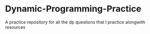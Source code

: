 # Dynamic-Programming-Practice
A practice repository for all the dp questions that I practice alongwith resources
